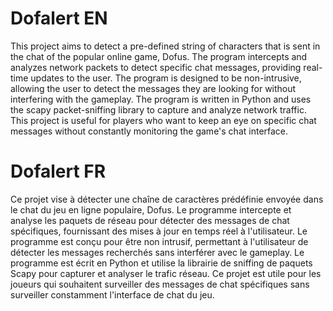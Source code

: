 # Dofalert EN
This project aims to detect a pre-defined string of characters that is sent in the chat of the popular online game, Dofus. The program intercepts and analyzes network packets to detect specific chat messages, providing real-time updates to the user. The program is designed to be non-intrusive, allowing the user to detect the messages they are looking for without interfering with the gameplay. The program is written in Python and uses the scapy packet-sniffing library to capture and analyze network traffic. This project is useful for players who want to keep an eye on specific chat messages without constantly monitoring the game's chat interface.
# Dofalert FR
Ce projet vise à détecter une chaîne de caractères prédéfinie envoyée dans le chat du jeu en ligne populaire, Dofus. Le programme intercepte et analyse les paquets de réseau pour détecter des messages de chat spécifiques, fournissant des mises à jour en temps réel à l'utilisateur. Le programme est conçu pour être non intrusif, permettant à l'utilisateur de détecter les messages recherchés sans interférer avec le gameplay. Le programme est écrit en Python et utilise la librairie de sniffing de paquets Scapy pour capturer et analyser le trafic réseau. Ce projet est utile pour les joueurs qui souhaitent surveiller des messages de chat spécifiques sans surveiller constamment l'interface de chat du jeu.
